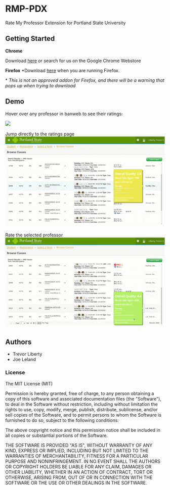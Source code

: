 # RMP-PDX
Rate My Professor Extension for Portland State University

## Getting Started
**Chrome**

Download [here](https://chrome.google.com/webstore/detail/portland-state-ratemyprof/hpfjccopidfknnnfogdldecealjmkaoc?hl=en)
or search for us on the Google Chrome Webstore

**Firefox**
\*Download [here](Extension.xpi) when you are running Firefox.

\* *This is not an approved addon for Firefox, and there will be a warning that pops up when trying to download*
## Demo

Hover over any professor in banweb to see their ratings:

![](colors.gif)

Jump directly to the ratings page
![](ratings.gif)

Rate the selected professor
![](ratem.gif)

## Authors
* Trevor Liberty
* Joe Leland

### License
The MIT License (MIT)



Permission is hereby granted, free of charge, to any person obtaining a copy of this software and associated documentation files (the "Software"), to deal in the Software without restriction, including without limitation the rights to use, copy, modify, merge, publish, distribute, sublicense, and/or sell copies of the Software, and to permit persons to whom the Software is furnished to do so, subject to the following conditions:

The above copyright notice and this permission notice shall be included in all copies or substantial portions of the Software.

THE SOFTWARE IS PROVIDED "AS IS", WITHOUT WARRANTY OF ANY KIND, EXPRESS OR IMPLIED, INCLUDING BUT NOT LIMITED TO THE WARRANTIES OF MERCHANTABILITY, FITNESS FOR A PARTICULAR PURPOSE AND NONINFRINGEMENT. IN NO EVENT SHALL THE AUTHORS OR COPYRIGHT HOLDERS BE LIABLE FOR ANY CLAIM, DAMAGES OR OTHER LIABILITY, WHETHER IN AN ACTION OF CONTRACT, TORT OR OTHERWISE, ARISING FROM, OUT OF OR IN CONNECTION WITH THE SOFTWARE OR THE USE OR OTHER DEALINGS IN THE SOFTWARE.
